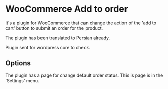 # WooCommerce Add to order
It's a plugin for WooCommerce that can change the action of the 'add to cart' button to submit an order for the product.

The plugin has been translated to Persian already.

Plugin sent for wordpress core to check.

## Options
The plugin has a page for change default order status. This is page is in the 'Settings' menu.